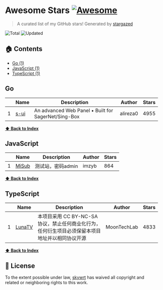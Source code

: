 # Awesome Stars [![Awesome](https://cdn.rawgit.com/sindresorhus/awesome/d7305f38d29fed78fa85652e3a63e154dd8e8829/media/badge.svg)](https://github.com/sindresorhus/awesome)

> A curated list of my GitHub stars! Generated by [stargazed](https://github.com/abhijithvijayan/stargazed)

![Total](https://img.shields.io/badge/Total-3-green.svg)
![Updated](https://img.shields.io/badge/Updated-7--9--2025-blue.svg)

## 🏠 Contents

- [Go (1)](#go)
- [JavaScript (1)](#javascript)
- [TypeScript (1)](#typescript)

## Go
|  | Name 	|  Description 	| Author  	|  Stars 	|
|---	|---	|---	|---	|---	|
| 1 |  [s-ui](https://github.com/alireza0/s-ui) | An advanced Web Panel • Built for SagerNet/Sing-Box | alireza0 | 4955 |

**[⬆ Back to Index](#-contents)**

## JavaScript
|  | Name 	|  Description 	| Author  	|  Stars 	|
|---	|---	|---	|---	|---	|
| 1 |  [MiSub](https://github.com/imzyb/MiSub) | 测试站，密码admin | imzyb | 864 |

**[⬆ Back to Index](#-contents)**

## TypeScript
|  | Name 	|  Description 	| Author  	|  Stars 	|
|---	|---	|---	|---	|---	|
| 1 |  [LunaTV](https://github.com/MoonTechLab/LunaTV) | 本项目采用 CC BY-NC-SA 协议，禁止任何商业化行为，任何衍生项目必须保留本项目地址并以相同协议开源 | MoonTechLab | 4833 |

**[⬆ Back to Index](#-contents)**

## 📝 License

To the extent possible under law, [skywrt](https://github.com/skywrt) has waived all copyright and related or neighboring rights to this work.

